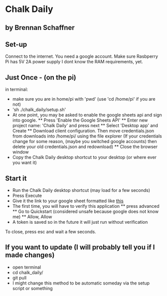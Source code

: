 # Chalk Daily
## by Brennan Schaffner

## Set-up 

Connect to the internet. 
You need a google account. 
Make sure Rasbperry Pi has 5V 2A power supply
I dont know the RAM requirements, yet. 

## Just Once - (on the pi)
in terminal:
* make sure you are in home/pi with 'pwd' (use 'cd /home/pi' if you are not)
* 'sh ./chalk_daily/setup.sh'
* At one point, you may be asked to enable the google sheets api and sign into google. 
** Press 'Enable the Google Sheets API'
** Enter new project name: 'Chalk Daily' and press next
** Select 'Desktop app' and Create
** Download client configuration. Then move credentials.json from downloads into /home/pi/ using the file explorer
	(If your credentials change for some reason, (maybe you switched google accounts) then delete your old credentials.json and redownload)
** Close the browser window
* Copy the Chalk Daily desktop shortcut to your desktop (or where ever you want it)

## Start it
* Run the Chalk Daily desktop shortcut (may load for a few seconds)
* Press Execute
* Give it the link to your google sheet formatted like [this](./example_spreadsheet.jpg)
* The first time, you will have to verify this application
** press advanced
** Go to Quickstart (considered unsafe because google does not know me)
** Allow, Allow
* A token is saved so in the future it will just run without verification

To close, press esc and wait a few seconds. 

## If you want to update (I will probably tell you if I made changes)
* open terminal
* cd chalk_daily/
* git pull
* I might change this method to be automatic someday via the setup script or something


